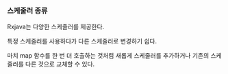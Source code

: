 ### 스케줄러 종류

Rxjava는 다양한 스케줄러를 제공한다.

특정 스케줄러를 사용하다가 다른 스케줄러로 변경하기 쉽다.

마치 map 함수를 한 번 더 호출하는 것처럼 새롭게 스케줄러를 추가하거나 기존의 스케줄러를 다른 것으로 교체할 수 있다.